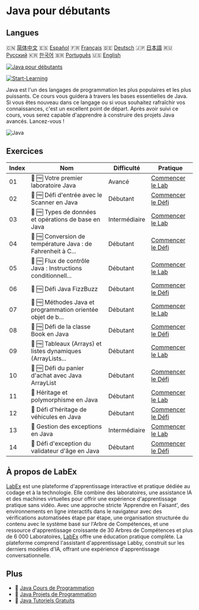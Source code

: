 # Java pour débutants

## Langues

🇨🇳 [简体中文](README_zh.md) 🇪🇸 [Español](README_es.md) 🇫🇷 [Français](README_fr.md) 🇩🇪 [Deutsch](README_de.md) 🇯🇵 [日本語](README_ja.md) 🇷🇺 [Русский](README_ru.md) 🇰🇷 [한국어](README_ko.md) 🇧🇷 [Português](README_pt.md) 🇺🇸 [English](README.md) 

[![Java pour débutants](https://cover-creator.labex.io/java-for-beginners.png?lang=fr)](https://labex.io/fr/courses/java-for-beginners)

[![Start-Learning](https://img.shields.io/badge/Start-Learning-whitesmoke?style=for-the-badge)](https://labex.io/fr/courses/java-for-beginners)

Java est l'un des langages de programmation les plus populaires et les plus puissants. Ce cours vous guidera à travers les bases essentielles de Java. Si vous êtes nouveau dans ce langage ou si vous souhaitez rafraîchir vos connaissances, c'est un excellent point de départ. Après avoir suivi ce cours, vous serez capable d'apprendre à construire des projets Java avancés. Lancez-vous !

![Java](https://img.shields.io/badge/Java-whitesmoke?style=for-the-badge&logo=java)


## Exercices

|   Index | Nom                                                         | Difficulté    | Pratique                                                                                                                                                         |
|---------|-------------------------------------------------------------|---------------|------------------------------------------------------------------------------------------------------------------------------------------------------------------|
|      01 | 🧩 🆓 Votre premier laboratoire Java                        | Avancé        | <a target='_blank' href='https://labex.io/fr/labs/java-your-first-java-lab-411751?course=java-for-beginners'>Commencer le Lab</a>                                |
|      02 | 🎯 🆓 Défi d'entrée avec le Scanner en Java                 | Débutant      | <a target='_blank' href='https://labex.io/fr/labs/java-java-scanner-input-challenge-413835?course=java-for-beginners'>Commencer le Défi</a>                      |
|      03 | 🧩 🆓 Types de données et opérations de base en Java        | Intermédiaire | <a target='_blank' href='https://labex.io/fr/labs/java-java-data-types-and-basic-operations-413744?course=java-for-beginners'>Commencer le Lab</a>               |
|      04 | 🎯 🆓 Conversion de température Java : de Fahrenheit à C... | Débutant      | <a target='_blank' href='https://labex.io/fr/labs/java-java-fahrenheit-to-celsius-conversion-413851?course=java-for-beginners'>Commencer le Défi</a>             |
|      05 | 🧩 🆓 Flux de contrôle Java : Instructions conditionnell... | Débutant      | <a target='_blank' href='https://labex.io/fr/labs/java-java-control-flow-conditionals-and-loops-413751?course=java-for-beginners'>Commencer le Lab</a>           |
|      06 | 🎯 🆓 Défi Java FizzBuzz                                    | Débutant      | <a target='_blank' href='https://labex.io/fr/labs/java-java-fizzbuzz-challenge-413852?course=java-for-beginners'>Commencer le Défi</a>                           |
|      07 | 🧩 🆓 Méthodes Java et programmation orientée objet de b... | Débutant      | <a target='_blank' href='https://labex.io/fr/labs/java-java-methods-and-basic-object-oriented-programming-413809?course=java-for-beginners'>Commencer le Lab</a> |
|      08 | 🎯 🆓 Défi de la classe Book en Java                        | Débutant      | <a target='_blank' href='https://labex.io/fr/labs/java-java-book-class-challenge-413850?course=java-for-beginners'>Commencer le Défi</a>                         |
|      09 | 🧩 🆓 Tableaux (Arrays) et listes dynamiques (ArrayLists... | Débutant      | <a target='_blank' href='https://labex.io/fr/labs/java-java-arrays-and-arraylists-413820?course=java-for-beginners'>Commencer le Lab</a>                         |
|      10 | 🎯 🆓 Défi du panier d'achat avec Java ArrayList            | Débutant      | <a target='_blank' href='https://labex.io/fr/labs/java-java-arraylist-shopping-cart-challenge-413849?course=java-for-beginners'>Commencer le Défi</a>            |
|      11 | 🧩  Héritage et polymorphisme en Java                       | Débutant      | <a target='_blank' href='https://labex.io/fr/labs/java-java-inheritance-and-polymorphism-413825?course=java-for-beginners'>Commencer le Lab</a>                  |
|      12 | 🎯  Défi d'héritage de véhicules en Java                    | Débutant      | <a target='_blank' href='https://labex.io/fr/labs/java-java-vehicle-inheritance-challenge-413854?course=java-for-beginners'>Commencer le Défi</a>                |
|      13 | 🧩  Gestion des exceptions en Java                          | Intermédiaire | <a target='_blank' href='https://labex.io/fr/labs/java-java-exception-handling-413830?course=java-for-beginners'>Commencer le Lab</a>                            |
|      14 | 🎯  Défi d'exception du validateur d'âge en Java            | Débutant      | <a target='_blank' href='https://labex.io/fr/labs/java-java-age-validator-exception-challenge-413848?course=java-for-beginners'>Commencer le Défi</a>            |

## À propos de LabEx

[LabEx](https://labex.io) est une plateforme d'apprentissage interactive et pratique dédiée au codage et à la technologie. Elle combine des laboratoires, une assistance IA et des machines virtuelles pour offrir une expérience d'apprentissage pratique sans vidéo. Avec une approche stricte 'Apprendre en Faisant', des environnements en ligne interactifs dans le navigateur avec des vérifications automatisées étape par étape, une organisation structurée du contenu avec le système basé sur l'Arbre de Compétences, et une ressource d'apprentissage croissante de 30 Arbres de Compétences et plus de 6 000 Laboratoires, [LabEx](https://labex.io) offre une éducation pratique complète. La plateforme comprend l'assistant d'apprentissage Labby, construit sur les derniers modèles d'IA, offrant une expérience d'apprentissage conversationnelle.

## Plus

- 🔗 [Java Cours de Programmation](https://github.com/labex-labs/awesome-programming-courses)
- 🔗 [Java Projets de Programmation](https://github.com/labex-labs/awesome-programming-projects)
- 🔗 [Java Tutoriels Gratuits](https://github.com/labex-labs/java-free-tutorials)

